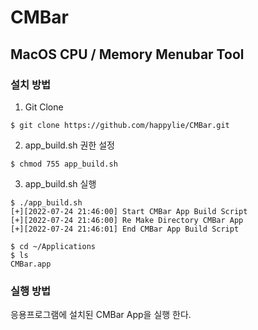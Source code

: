 # CMBar
## MacOS CPU / Memory Menubar Tool 
### 설치 방법
1. Git Clone
```
$ git clone https://github.com/happylie/CMBar.git
```
2. app_build.sh 권한 설정
```
$ chmod 755 app_build.sh
```
3. app_build.sh 실행
```
$ ./app_build.sh
[+][2022-07-24 21:46:00] Start CMBar App Build Script
[+][2022-07-24 21:46:00] Re Make Directory CMBar App
[+][2022-07-24 21:46:01] End CMBar App Build Script

$ cd ~/Applications
$ ls 
CMBar.app
```
### 실행 방법
응용프로그램에 설치된 CMBar App을 실행 한다.
